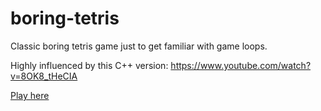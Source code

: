 # boring-tetris
Classic boring tetris game just to get familiar with game loops.

Highly influenced by this C++ version: https://www.youtube.com/watch?v=8OK8_tHeCIA

[Play here](https://ahaltindis.github.io/boring-tetris/)
